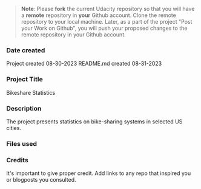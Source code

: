 >**Note**: Please **fork** the current Udacity repository so that you will have a **remote** repository in **your** Github account. Clone the remote repository to your local machine. Later, as a part of the project "Post your Work on Github", you will push your proposed changes to the remote repository in your Github account.

### Date created
Project created 08-30-2023
README.md created 08-31-2023

### Project Title
Bikeshare Statistics

### Description
The project presents statistics on bike-sharing systems in selected US cities.

### Files used

### Credits
It's important to give proper credit. Add links to any repo that inspired you or blogposts you consulted.

